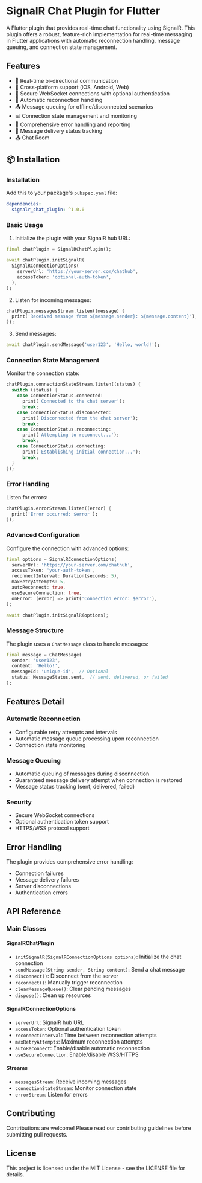 # SignalR Chat Plugin for Flutter

A Flutter plugin that provides real-time chat functionality using SignalR. This plugin offers a robust, feature-rich implementation for real-time messaging in Flutter applications with automatic reconnection handling, message queuing, and connection state management.

## Features

- 🔄 Real-time bi-directional communication
- 📱 Cross-platform support (iOS, Android, Web)
- 🔐 Secure WebSocket connections with optional authentication
- 🔁 Automatic reconnection handling
- 📤 Message queuing for offline/disconnected scenarios
- 📊 Connection state management and monitoring
- 🚦 Comprehensive error handling and reporting
- 📨 Message delivery status tracking
- 📤 Chat Room

## 📦 Installation

### Installation

Add this to your package's `pubspec.yaml` file:

```yaml
dependencies:
  signalr_chat_plugin: ^1.0.0
```

### Basic Usage

1. Initialize the plugin with your SignalR hub URL:

```dart
final chatPlugin = SignalRChatPlugin();

await chatPlugin.initSignalR(
  SignalRConnectionOptions(
    serverUrl: 'https://your-server.com/chathub',
    accessToken: 'optional-auth-token',
  ),
);
```

2. Listen for incoming messages:

```dart
chatPlugin.messagesStream.listen((message) {
  print('Received message from ${message.sender}: ${message.content}');
});
```

3. Send messages:

```dart
await chatPlugin.sendMessage('user123', 'Hello, world!');
```

### Connection State Management

Monitor the connection state:

```dart
chatPlugin.connectionStateStream.listen((status) {
  switch (status) {
    case ConnectionStatus.connected:
      print('Connected to the chat server');
      break;
    case ConnectionStatus.disconnected:
      print('Disconnected from the chat server');
      break;
    case ConnectionStatus.reconnecting:
      print('Attempting to reconnect...');
      break;
    case ConnectionStatus.connecting:
      print('Establishing initial connection...');
      break;
  }
});
```

### Error Handling

Listen for errors:

```dart
chatPlugin.errorStream.listen((error) {
  print('Error occurred: $error');
});
```

### Advanced Configuration

Configure the connection with advanced options:

```dart
final options = SignalRConnectionOptions(
  serverUrl: 'https://your-server.com/chathub',
  accessToken: 'your-auth-token',
  reconnectInterval: Duration(seconds: 5),
  maxRetryAttempts: 5,
  autoReconnect: true,
  useSecureConnection: true,
  onError: (error) => print('Connection error: $error'),
);

await chatPlugin.initSignalR(options);
```

### Message Structure

The plugin uses a `ChatMessage` class to handle messages:

```dart
final message = ChatMessage(
  sender: 'user123',
  content: 'Hello!',
  messageId: 'unique-id',  // Optional
  status: MessageStatus.sent,  // sent, delivered, or failed
);
```

## Features Detail

### Automatic Reconnection
- Configurable retry attempts and intervals
- Automatic message queue processing upon reconnection
- Connection state monitoring

### Message Queuing
- Automatic queuing of messages during disconnection
- Guaranteed message delivery attempt when connection is restored
- Message status tracking (sent, delivered, failed)

### Security
- Secure WebSocket connections
- Optional authentication token support
- HTTPS/WSS protocol support

## Error Handling

The plugin provides comprehensive error handling:
- Connection failures
- Message delivery failures
- Server disconnections
- Authentication errors

## API Reference

### Main Classes

#### SignalRChatPlugin
- `initSignalR(SignalRConnectionOptions options)`: Initialize the chat connection
- `sendMessage(String sender, String content)`: Send a chat message
- `disconnect()`: Disconnect from the server
- `reconnect()`: Manually trigger reconnection
- `clearMessageQueue()`: Clear pending messages
- `dispose()`: Clean up resources

#### SignalRConnectionOptions
- `serverUrl`: SignalR hub URL
- `accessToken`: Optional authentication token
- `reconnectInterval`: Time between reconnection attempts
- `maxRetryAttempts`: Maximum reconnection attempts
- `autoReconnect`: Enable/disable automatic reconnection
- `useSecureConnection`: Enable/disable WSS/HTTPS

#### Streams
- `messagesStream`: Receive incoming messages
- `connectionStateStream`: Monitor connection state
- `errorStream`: Listen for errors

## Contributing

Contributions are welcome! Please read our contributing guidelines before submitting pull requests.

## License

This project is licensed under the MIT License - see the LICENSE file for details.

